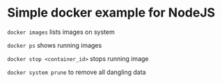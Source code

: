 # Simple docker example for NodeJS

`docker images` lists images on system

`docker ps` shows running images

`docker stop <container_id>` stops running image

`docker system prune` to remove all dangling data